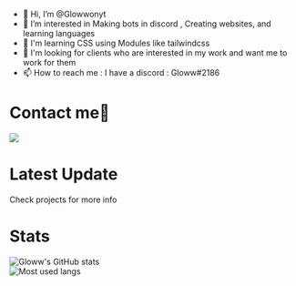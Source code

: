 - 👋 Hi, I’m @Glowwonyt
- 👀 I’m interested in Making bots in discord , Creating websites, and learning languages
- 🌱 I'm learning CSS using Modules like tailwindcss
- 💞️ I'm looking for clients who are interested in my work and want me to work for them
- 📫 How to reach me : I have a discord  : Gloww#2186

# Contact me📧
[![](https://discord.c99.nl/widget/theme-4/732532528568729630.png)](https://discord.gg/brsaUQM4kK)

# Latest Update
Check projects for more info


# Stats

![Gloww's GitHub stats](https://github-readme-stats.vercel.app/api?username=Glowwonyt&show_icons=true&theme=dark)
<br>
![Most used langs](https://github-readme-stats.vercel.app/api/top-langs/?username=Glowwonyt&theme=dark)
